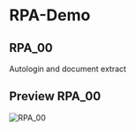 # RPA-Demo
 
## RPA_00
Autologin and document extract
## Preview RPA_00
![RPA_00](https://media.giphy.com/media/aJRhOcWtKtMwl0qX9Q/giphy.gif)

